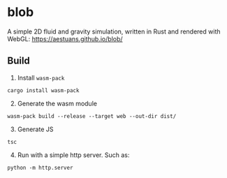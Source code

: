 # blob

A simple 2D fluid and gravity simulation, written in Rust and rendered with WebGL: https://aestuans.github.io/blob/

## Build

1. Install `wasm-pack`
```
cargo install wasm-pack
```

2. Generate the wasm module

```
wasm-pack build --release --target web --out-dir dist/
```

3. Generate JS

```
tsc
```

4. Run with a simple http server. Such as:
```
python -m http.server
```